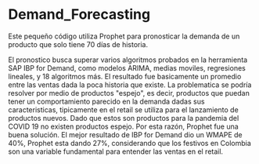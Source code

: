 # Demand_Forecasting
Este pequeño código utiliza Prophet para pronosticar la demanda de un producto que solo tiene 70 días de historia.

El pronostico busca superar varios algoritmos probados en la herramienta SAP IBP for Demand, como modelos ARIMA, medias moviles, regresiones lineales, y 18 algoritmos más. El resultado fue basicamente un promedio entre las ventas dada la poca historia que existe. La problematica se podría resolver por medio de productos "espejo", es decir, productos que puedan tener un comportamiento parecido en la demanda dadas sus caracteristicas, tipicamente en el retail se utiliza para el lanzamiento de productos nuevos. Dado que estos son productos para la pandemia del COVID 19 no existen productos espejo. Por esta razón, Prophet fue una buena solución. El mejor resultado de IBP for Demand dio un WMAPE de 40%, Prophet esta dando 27%, considerando que los festivos en Colombia son una variable fundamental para entender las ventas en el retail. 
